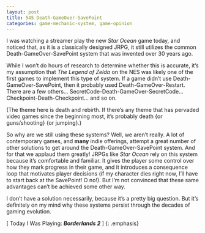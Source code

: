 ```yaml
---
layout: post
title: 545 Death-GameOver-SavePoint
categories: game-mechanic-system, game-opinion
---
```

I was watching a streamer play the new *Star Ocean* game today, and noticed that, as it is a classically designed JRPG, it still utilizes the common Death-GameOver-SavePoint system that was invented over 30 years ago.

While I won’t do hours of research to determine whether this is accurate, it’s my assumption that *The Legend of Zelda* on the NES was likely one of the first games to implement this type of system.  If a game didn’t use Death-GameOver-SavePoint, then it probably used Death-GameOver-Restart. There are a few others… SecretCode-Death-GameOver-SecretCode… Checkpoint-Death-Checkpoint… and so on.

(The theme here is death and rebirth.  If there’s any theme that has pervaded video games since the beginning most, it’s probably death {or guns/shooting} {or jumping}.)

So why are we still using these systems? Well, we aren’t really.  A lot of contemporary games, and **many** indie offerings, attempt a great number of other solutions to get around the Death-GameOver-SavePoint system.  And for that we applaud them greatly!  JRPGs like *Star Ocean* rely on this system because it’s comfortable and familiar.  It gives the player some control over how they mark progress in their game, and it introduces a consequence loop that motivates player decisions (if my character dies right now, I’ll have to start back at the SavePoint! O no!). But I’m not convinced that these same advantages can’t be achieved some other way.

I don’t have a solution necessarily, because it’s a pretty big question.  But it’s definitely on my mind why these systems persist through the decades of gaming evolution.

[ Today I Was Playing: ***Borderlands 2*** ]
{: .emphasis}